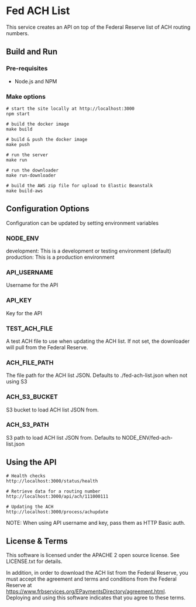 Fed ACH List
============

This service creates an API on top of the Federal Reserve list of ACH routing numbers.

Build and Run
-------------

### Pre-requisites
- Node.js and NPM

### Make options

    # start the site locally at http://localhost:3000
    npm start

    # build the docker image
    make build
    
    # build & push the docker image
    make push
    
    # run the server 
    make run
    
    # run the downloader
    make run-downloader
    
    # build the AWS zip file for upload to Elastic Beanstalk
    make build-aws

Configuration Options
---------------------

Configuration can be updated by setting environment variables

### NODE_ENV
development: This is a development or testing environment (default)
production: This is a production environment

### API_USERNAME
Username for the API

### API_KEY
Key for the API

### TEST_ACH_FILE
A test ACH file to use when updating the ACH list. If not set, the downloader will pull from the Federal Reserve.

### ACH_FILE_PATH
The file path for the ACH list JSON. Defaults to ./fed-ach-list.json when not using S3

### ACH_S3_BUCKET
S3 bucket to load ACH list JSON from.

### ACH_S3_PATH
S3 path to load ACH list JSON from. Defaults to NODE_ENV/fed-ach-list.json

Using the API
-------------

    # Health checks
    http://localhost:3000/status/health
    
    # Retrieve data for a routing number
    http://localhost:3000/api/ach/111000111

    # Updating the ACH
    http://localhost:3000/process/achupdate

NOTE: When using API username and key, pass them as HTTP Basic auth.

License & Terms
---------------

This software is licensed under the APACHE 2 open source license. See LICENSE.txt for details.

In addition, in order to download the ACH list from the Federal Reserve, you must accept the agreement and
terms and conditions from the Federal Reserve at https://www.frbservices.org/EPaymentsDirectory/agreement.html.
Deploying and using this software indicates that you agree to these terms.
